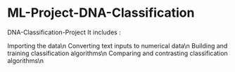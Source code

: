 # ML-Project-DNA-Classification

DNA-Classification-Project
It includes :

Importing the data\n
Converting text inputs to numerical data\n
Building and training classification algorithms\n
Comparing and contrasting classification algorithms\n

